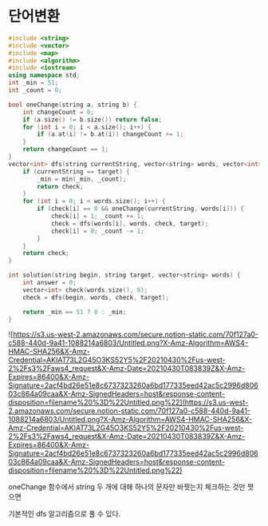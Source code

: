 # 단어변환

```cpp
#include <string>
#include <vector>
#include <map>
#include <algorithm>
#include <iostream>
using namespace std;
int _min = 51;
int _count = 0;

bool oneChange(string a, string b) {
    int changeCount = 0;
    if (a.size() != b.size()) return false;
    for (int i = 0; i < a.size(); i++) {
        if (a.at(i) != b.at(i)) changeCount += 1;
    }
    return changeCount == 1;
}
vector<int> dfs(string currentString, vector<string> words, vector<int> check, string target) {
    if (currentString == target) {
        _min = min(_min, _count);
        return check;
    }
    for (int i = 0; i < words.size(); i++) {
        if (check[i] == 0 && oneChange(currentString, words[i])) {
            check[i] = 1; _count += 1;
            check = dfs(words[i], words, check, target);
            check[i] = 0; _count -= 1;
        }
    }
    return check;
}

int solution(string begin, string target, vector<string> words) {
    int answer = 0;
    vector<int> check(words.size(), 0);
    check = dfs(begin, words, check, target);

    return _min == 51 ? 0 : _min;
}
```

![https://s3.us-west-2.amazonaws.com/secure.notion-static.com/70f127a0-c588-440d-9a41-1088214a6803/Untitled.png?X-Amz-Algorithm=AWS4-HMAC-SHA256&X-Amz-Credential=AKIAT73L2G45O3KS52Y5%2F20210430%2Fus-west-2%2Fs3%2Faws4_request&X-Amz-Date=20210430T083839Z&X-Amz-Expires=86400&X-Amz-Signature=2acf4bd26e51e8c6737323260a6bd177335eed42ac5c2996d80603c864a09caa&X-Amz-SignedHeaders=host&response-content-disposition=filename%20%3D%22Untitled.png%22](https://s3.us-west-2.amazonaws.com/secure.notion-static.com/70f127a0-c588-440d-9a41-1088214a6803/Untitled.png?X-Amz-Algorithm=AWS4-HMAC-SHA256&X-Amz-Credential=AKIAT73L2G45O3KS52Y5%2F20210430%2Fus-west-2%2Fs3%2Faws4_request&X-Amz-Date=20210430T083839Z&X-Amz-Expires=86400&X-Amz-Signature=2acf4bd26e51e8c6737323260a6bd177335eed42ac5c2996d80603c864a09caa&X-Amz-SignedHeaders=host&response-content-disposition=filename%20%3D%22Untitled.png%22)

oneChange 함수에서 string 두 개에 대해 하나의 문자만 바꿧는지 체크하는 것만 짯으면

기본적인 dfs 알고리즘으로 풀 수 있다.